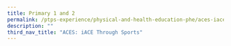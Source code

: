 ```yaml
---
title: Primary 1 and 2
permalink: /ptps-experience/physical-and-health-education-phe/aces-iace-through-sports/primary-1-and-2/
description: ""
third_nav_title: "ACES: iACE Through Sports"
---
```


